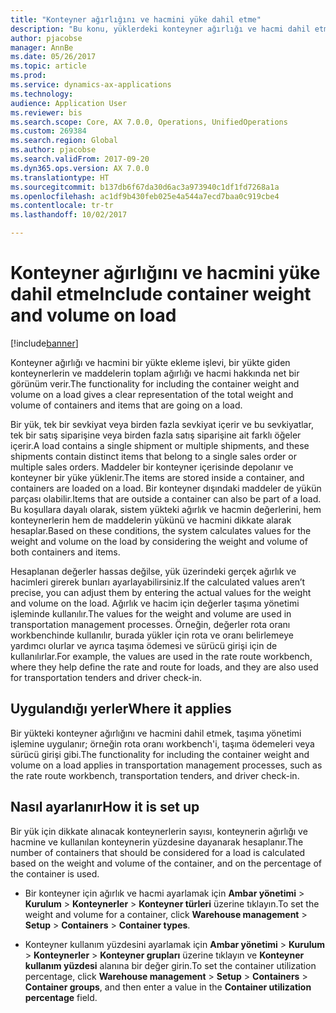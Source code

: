 ```yaml
---
title: "Konteyner ağırlığını ve hacmini yüke dahil etme"
description: "Bu konu, yüklerdeki konteyner ağırlığı ve hacmi dahil etmek için işlevi ayarlamayı ve uygulamayı açıklar."
author: pjacobse
manager: AnnBe
ms.date: 05/26/2017
ms.topic: article
ms.prod: 
ms.service: dynamics-ax-applications
ms.technology: 
audience: Application User
ms.reviewer: bis
ms.search.scope: Core, AX 7.0.0, Operations, UnifiedOperations
ms.custom: 269384
ms.search.region: Global
ms.author: pjacobse
ms.search.validFrom: 2017-09-20
ms.dyn365.ops.version: AX 7.0.0
ms.translationtype: HT
ms.sourcegitcommit: b137db6f67da30d6ac3a973940c1df1fd7268a1a
ms.openlocfilehash: ac1df9b430feb025e4a544a7ecd7baa0c919cbe4
ms.contentlocale: tr-tr
ms.lasthandoff: 10/02/2017

---
```


# <a name="include-container-weight-and-volume-on-load"></a><span data-ttu-id="cc0d0-103">Konteyner ağırlığını ve hacmini yüke dahil etme</span><span class="sxs-lookup"><span data-stu-id="cc0d0-103">Include container weight and volume on load</span></span>

[!include[banner](../includes/banner.md)]

<span data-ttu-id="cc0d0-104">Konteyner ağırlığı ve hacmini bir yükte ekleme işlevi, bir yükte giden konteynerlerin ve maddelerin toplam ağırlığı ve hacmi hakkında net bir görünüm verir.</span><span class="sxs-lookup"><span data-stu-id="cc0d0-104">The functionality for including the container weight and volume on a load gives a clear representation of the total weight and volume of containers and items that are going on a load.</span></span>

<span data-ttu-id="cc0d0-105">Bir yük, tek bir sevkiyat veya birden fazla sevkiyat içerir ve bu sevkiyatlar, tek bir satış siparişine veya birden fazla satış siparişine ait farklı öğeler içerir.</span><span class="sxs-lookup"><span data-stu-id="cc0d0-105">A load contains a single shipment or multiple shipments, and these shipments contain distinct items that belong to a single sales order or multiple sales orders.</span></span> <span data-ttu-id="cc0d0-106">Maddeler bir konteyner içerisinde depolanır ve konteyner bir yüke yüklenir.</span><span class="sxs-lookup"><span data-stu-id="cc0d0-106">The items are stored inside a container, and containers are loaded on a load.</span></span> <span data-ttu-id="cc0d0-107">Bir konteyner dışındaki maddeler de yükün parçası olabilir.</span><span class="sxs-lookup"><span data-stu-id="cc0d0-107">Items that are outside a container can also be part of a load.</span></span> <span data-ttu-id="cc0d0-108">Bu koşullara dayalı olarak, sistem yükteki ağırlık ve hacmin değerlerini, hem konteynerlerin hem de maddelerin yükünü ve hacmini dikkate alarak hesaplar.</span><span class="sxs-lookup"><span data-stu-id="cc0d0-108">Based on these conditions, the system calculates values for the weight and volume on the load by considering the weight and volume of both containers and items.</span></span>

<span data-ttu-id="cc0d0-109">Hesaplanan değerler hassas değilse, yük üzerindeki gerçek ağırlık ve hacimleri girerek bunları ayarlayabilirsiniz.</span><span class="sxs-lookup"><span data-stu-id="cc0d0-109">If the calculated values aren’t precise, you can adjust them by entering the actual values for the weight and volume on the load.</span></span> <span data-ttu-id="cc0d0-110">Ağırlık ve hacim için değerler taşıma yönetimi işleminde kullanılır.</span><span class="sxs-lookup"><span data-stu-id="cc0d0-110">The values for the weight and volume are used in transportation management processes.</span></span> <span data-ttu-id="cc0d0-111">Örneğin, değerler rota oranı workbenchinde kullanılır, burada yükler için rota ve oranı belirlemeye yardımcı olurlar ve ayrıca taşıma ödemesi ve sürücü girişi için de kullanılırlar.</span><span class="sxs-lookup"><span data-stu-id="cc0d0-111">For example, the values are used in the rate route workbench, where they help define the rate and route for loads, and they are also used for transportation tenders and driver check-in.</span></span>

## <a name="where-it-applies"></a><span data-ttu-id="cc0d0-112">Uygulandığı yerler</span><span class="sxs-lookup"><span data-stu-id="cc0d0-112">Where it applies</span></span>

<span data-ttu-id="cc0d0-113">Bir yükteki konteyner ağırlığını ve hacmini dahil etmek, taşıma yönetimi işlemine uygulanır; örneğin rota oranı workbench'i, taşıma ödemeleri veya sürücü girişi gibi.</span><span class="sxs-lookup"><span data-stu-id="cc0d0-113">The functionality for including the container weight and volume on a load applies in transportation management processes, such as the rate route workbench, transportation tenders, and driver check-in.</span></span>

## <a name="how-it-is-set-up"></a><span data-ttu-id="cc0d0-114">Nasıl ayarlanır</span><span class="sxs-lookup"><span data-stu-id="cc0d0-114">How it is set up</span></span>

<span data-ttu-id="cc0d0-115">Bir yük için dikkate alınacak konteynerlerin sayısı, konteynerin ağırlığı ve hacmine ve kullanılan konteynerin yüzdesine dayanarak hesaplanır.</span><span class="sxs-lookup"><span data-stu-id="cc0d0-115">The number of containers that should be considered for a load is calculated based on the weight and volume of the container, and on the percentage of the container is used.</span></span>

-   <span data-ttu-id="cc0d0-116">Bir konteyner için ağırlık ve hacmi ayarlamak için **Ambar yönetimi** \> **Kurulum** \> **Konteynerler** \> **Konteyner türleri** üzerine tıklayın.</span><span class="sxs-lookup"><span data-stu-id="cc0d0-116">To set the weight and volume for a container, click **Warehouse management** \> **Setup** \> **Containers** \> **Container types**.</span></span>

-   <span data-ttu-id="cc0d0-117">Konteyner kullanım yüzdesini ayarlamak için **Ambar yönetimi** \> **Kurulum** \> **Konteynerler** \> **Konteyner grupları** üzerine tıklayın ve **Konteyner kullanım yüzdesi** alanına bir değer girin.</span><span class="sxs-lookup"><span data-stu-id="cc0d0-117">To set the container utilization percentage, click **Warehouse management** \> **Setup** \> **Containers** \> **Container groups**, and then enter a value in the **Container utilization percentage** field.</span></span>


